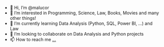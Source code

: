 - 👋 Hi, I’m @malucor
- 👀 I’m interested in Programming, Science, Law, Books, Movies and many other things!
- 🌱 I’m currently learning Data Analysis (Python, SQL, Power BI, ...) and Law
- 💞️ I’m looking to collaborate on Data Analysis and Python projects
- 📫 How to reach me [...](https://www.linkedin.com/in/malu-analise-de-dados/)

<!---
malucor/malucor is a ✨ special ✨ repository because its `README.md` (this file) appears on your GitHub profile.
You can click the Preview link to take a look at your changes.
--->
